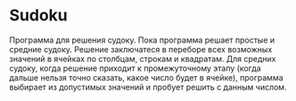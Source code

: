 # Sudoku
Программа для решения судоку.
Пока программа решает простые и средние судоку.
Решение заключатеся в переборе всех возможных значений в ячейках по столбцам, строкам и квадратам.
Для средних судоку, когда решение приходит к промежуточному этапу (когда дальше нельзя точно сказать, какое число будет в ячейке), программа выбирает из допустимых значений и пробует решить с данным числом. 
